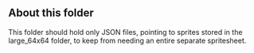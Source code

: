 ## About this folder
This folder should hold only JSON files, pointing to sprites stored in the large_64x64 folder, to keep from needing an entire separate spritesheet.